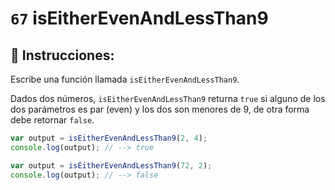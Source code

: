 # `67` isEitherEvenAndLessThan9

## 📝 Instrucciones:

Escribe una función llamada `isEitherEvenAndLessThan9`.

Dados dos números, `isEitherEvenAndLessThan9` returna `true` si alguno de los dos parámetros es par (even) y los dos son menores de 9, de otra forma debe retornar `false`.

```Javascript
var output = isEitherEvenAndLessThan9(2, 4);
console.log(output); // --> true

var output = isEitherEvenAndLessThan9(72, 2);
console.log(output); // --> false
```
